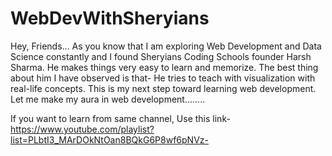 # WebDevWithSheryians
Hey, Friends... As you know that I am exploring Web Development and Data Science constantly and I found Sheryians Coding Schools founder Harsh Sharma. He makes things very easy to learn and memorize. The best thing about him I have observed is that- He tries to teach with visualization with real-life concepts. This is my next step toward learning web development.
Let me make my aura in web development........

If you want to learn from same channel, Use this link-
https://www.youtube.com/playlist?list=PLbtI3_MArDOkNtOan8BQkG6P8wf6pNVz- 
